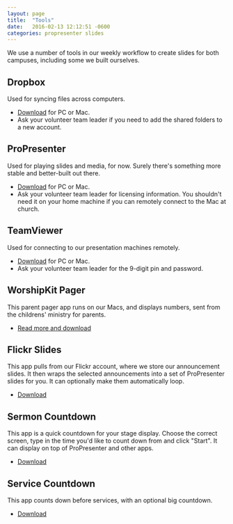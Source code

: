 ```yaml
---
layout: page
title:  "Tools"
date:   2016-02-13 12:12:51 -0600
categories: propresenter slides
---
```


We use a number of tools in our weekly workflow to create slides for both campuses, including some we built ourselves.

## Dropbox
Used for syncing files across computers. 
- [Download](http://dropbox.com) for PC or Mac. 
- Ask your volunteer team leader if you need to add the shared folders to a new account.

## ProPresenter
Used for playing slides and media, for now. Surely there's something more stable and better-built out there. 
- [Download](http://www.renewedvision.com/propresenter.php) for PC or Mac.
- Ask your volunteer team leader for licensing information. You shouldn't need it on your home machine if you can remotely connect to the Mac at church.

## TeamViewer
Used for connecting to our presentation machines remotely. 
- [Download](http://teamviewer.com) for PC or Mac.
- Ask your volunteer team leader for the 9-digit pin and password.

## WorshipKit Pager
This parent pager app runs on our Macs, and displays numbers, sent from the childrens' ministry for parents. 
- [Read more and download](http://worshipkit.com)

## Flickr Slides
This app pulls from our Flickr account, where we store our announcement slides. It then wraps the selected announcements into a set of ProPresenter slides for you. It can optionally make them automatically loop.
- [Download](http://richwoods.s3.amazonaws.com/Flickr%20Slides.app.zip)

## Sermon Countdown
This app is a quick countdown for your stage display. Choose the correct screen, type in the time you'd like to count down from and click "Start". It can display on top of ProPresenter and other apps.
- [Download](http://richwoods.s3.amazonaws.com/Sermon%20Countdown.zip)

## Service Countdown
This app counts down before services, with an optional big countdown.
- [Download](http://richwoods.s3.amazonaws.com/Service%20Countdown.zip)
